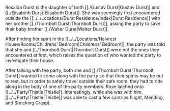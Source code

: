 Rosalda Durst is the daughter of both [[./Gustav Durst|Gustav Durst]] and [[./Elisabeth Durst|Elisabeth Durst]]. She was seemingly first encountered outside the [[../../Locations/Durst Residence/index|Durst Residence]] with her brother [[./Thornbolt Durst|Thornbolt Durst]], asking the party to save their baby brother [[./Walter Durst|Walter Durst]].

After finding her spirit in the [[../../Locations/Halvrest House/Rooms/Childrens' Bedroom|Childrens' Bedroom]], the party was told that she and [[./Thornbolt Durst|Thornbolt Durst]] were not the ones they encountered at first, which raises the question of who wanted the party to investigate their house.

After talking with the party, both she and [[./Thornbolt Durst|Thornbolt Durst]] wanted to come along with the party so that their spirits may be put to rest, but in order to safely travel outside their safe room, they had to ride along in the body of one of the party members. Rose latched onto [[../../Party/Thistle|Thistle]]. Interestingly, while she was with him, [[../../Party/Thistle|Thistle]] was able to cast a few cantrips (Light, Mending, and Shocking Grasp).